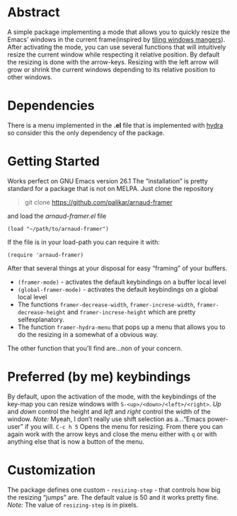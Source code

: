 # Abstract

A simple package implementing a mode that allows you to quickly resize the Emacs&rsquo; windows in the current frame(inspired by [tiling windows mangers](https://en.wikipedia.org/wiki/Tiling_window_manager)). After activating the mode, you can use several functions that will intuitively resize the current window while respecting it relative position. By default the resizing is done with the arrow-keys. Resizing with the left arrow will grow or shrink the current windows depending to its relative position to other windows.


# Dependencies

There is a menu implemented in the **.el** file that is implemented with [hydra](https://github.com/abo-abo/hydra) so consider this the only dependency of the package.


# Getting Started

Works perfect on GNU Emacs version 26.1 The &ldquo;installation&rdquo; is pretty standard for a package that is not on MELPA. Just clone the repository

> git clone <https://github.com/palikar/arnaud-framer>

and load the *arnaud-framer.el* file

```emacs-lisp
(load "~/path/to/arnaud-framer")
```

If the file is in your load-path you can require it with:

```emacs-lisp
(require 'arnaud-framer)
```

After that several things at your disposal for easy &ldquo;framing&rdquo; of your buffers.

-   `(framer-mode)` - activates the default keybindings on a buffer local level
-   `(global-framer-mode)` - activates the default keybindings on a global local level
-   The functions `framer-decrease-width`, `framer-increse-width`, `framer-decrease-height` and `framer-increse-height` which are pretty selfexplanatory.
-   The function `framer-hydra-menu` that pops up a menu that allows you to do the resizing in a somewhat of a obvious way.

The other function that you&rsquo;ll find are&#x2026;non of your concern.


# Preferred (by me) keybindings

By default, upon the activation of the mode, with the keybindings of the key-map you can resize windows with `S-<up>/<down>/<left>/<right>`. *Up* and *down* control the height and *left* and *right* control the width of the window. *Note:* Myeah, I don&rsquo;t really use shift selection as a&#x2026;&ldquo;Еmacs power-user&rdquo; if you will. `C-c h 5` Opens the menu for resizing. From there you can again work with the arrow keys and close the menu either with `q` or with anything else that is now a button of the menu.


# Customization

The package defines one custom - `resizing-step` - that controls how big the resizing &ldquo;jumps&rdquo; are. The default value is 50 and it works pretty fine. *Note:* The value of `resizing-step` is in pixels.
